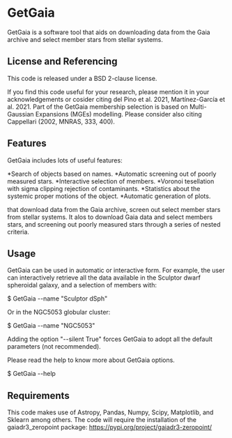 # GetGaia
GetGaia is a software tool that aids on downloading data from the Gaia archive and select member stars from stellar systems.

## License and Referencing
This code is released under a BSD 2-clause license.

If you find this code useful for your research, please mention it in your acknowledgements or cosider citing del Pino et al. 2021, Martínez-García et al. 2021. Part of the GetGaia membership selection is based on Multi-Gaussian Expansions (MGEs) modelling. Please consider also citing Cappellari (2002, MNRAS, 333, 400).

## Features

GetGaia includes lots of useful features:

*Search of objects based on names.
*Automatic screening out of poorly measured stars.
*Interactive selection of members.
*Voronoi tesellation with sigma clipping rejection of contaminants.
*Statistics about the systemic proper motions of the object.
*Automatic generation of plots.

that download data from the Gaia archive, screen out select member stars from stellar systems. It alos  to download Gaia data and select members stars, and screening out poorly measured stars through a series of nested criteria.

## Usage

GetGaia can be used in automatic or interactive form. For example, the user can interactively retrieve all the data available in the Sculptor dwarf spheroidal galaxy, and a selection of members with:

$ GetGaia --name "Sculptor dSph"

Or in the NGC5053 globular cluster:

$ GetGaia --name "NGC5053"

Adding the option "--silent True" forces GetGaia to adopt all the default parameters (not recommended).

Please read the help to know more about GetGaia options.

$ GetGaia --help

## Requirements

This code makes use of Astropy, Pandas, Numpy, Scipy, Matplotlib, and Sklearn among others. The code will require the installation of the gaiadr3_zeropoint package: https://pypi.org/project/gaiadr3-zeropoint/
